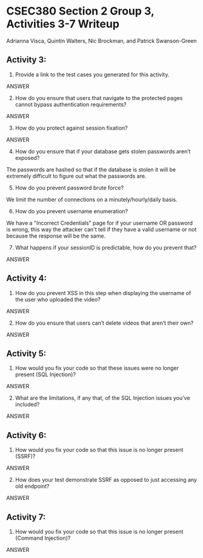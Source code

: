 # CSEC380 Section 2 Group 3, Activities 3-7 Writeup

Adrianna Visca, Quintin Walters, Nic Brockman, and Patrick Swanson-Green

## Activity 3:
1. Provide a link to the test cases you generated for this activity.

ANSWER

2. How do you ensure that users that navigate to the protected pages cannot bypass authentication requirements?

ANSWER

3. How do you protect against session fixation?

ANSWER

4. How do you ensure that if your database gets stolen passwords aren’t exposed?

The passwords are hashed so that if the database is stolen it will be extremely difficult to figure out what the passwords are.

5. How do you prevent password brute force?

We limit the number of connections on a minutely/hourly/daily basis.

6. How do you prevent username enumeration?

We have a "Incorrect Credentials" page for if your username OR password is wrong, this way the attacker can't tell if they have a valid username or not because the response will be the same.

7. What happens if your sessionID is predictable, how do you prevent that?

ANSWER


## Activity 4:

1. How do you prevent XSS in this step when displaying the username of the user who uploaded the video?

ANSWER

2. How do you ensure that users can’t delete videos that aren’t their own?

ANSWER


## Activity 5:

1. How would you fix your code so that these issues were no longer present (SQL Injection)?

ANSWER

2. What are the limitations, if any that, of the SQL Injection issues you’ve included? 

ANSWER


## Activity 6:

1. How would you fix your code so that this issue is no longer present (SSRF)?

ANSWER

2. How does your test demonstrate SSRF as opposed to just accessing any old endpoint?

ANSWER


## Activity 7:

1. How would you fix your code so that this issue is no longer present (Command Injection)?

ANSWER
